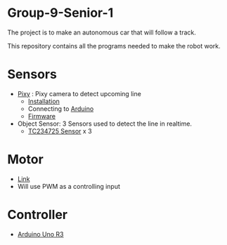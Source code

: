 # Group-9-Senior-1

The project is to make an autonomous car that will follow a track.

This repository contains all the programs needed to make the robot work.

# Sensors
* [Pixy](http://charmedlabs.com/default/pixy-cmucam5/) : Pixy camera to detect upcoming line
	* [Installation](http://cmucam.org/projects/cmucam5/wiki/Uploading_New_Firmware)
	* Connecting to [Arduino](http://cmucam.org/projects/cmucam5/wiki/Hooking_up_Pixy_to_a_Microcontroller_(like_an_Arduino))
	* [Firmware](http://cmucam.org/projects/cmucam5/wiki/Latest_release)
* Object Sensor: 3 Sensors used to detect the line in realtime.
	* [TC234725 Sensor](http://www.adafruit.com/products/1334)  x 3
	
# Motor
* [Link](http://www.tomtop.com/motor-1209/p-rm3134.html)
* Will use PWM as a controlling input

# Controller
* [Arduino Uno R3](https://www.arduino.cc/en/Main/ArduinoBoardUno)
